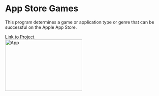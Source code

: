 # App Store Games
This program determines a game or application type or genre that can be successful on the Apple App Store.

[Link to Project](https://github.com/nickmiller1023/Projects/tree/master/App%20Store%20Games)<br/>
<img src="http://d.ibtimes.co.uk/en/full/1429600/apple-app-store-apps-vulnerable-freak.jpg" width="250" height="168" title="App">


